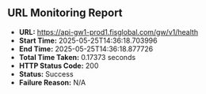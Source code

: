## URL Monitoring Report

- **URL:** https://api-gw1-prod1.fisglobal.com/gw/v1/health
- **Start Time:** 2025-05-25T14:36:18.703996
- **End Time:** 2025-05-25T14:36:18.877726
- **Total Time Taken:** 0.17373 seconds
- **HTTP Status Code:** 200
- **Status:** Success
- **Failure Reason:** N/A
